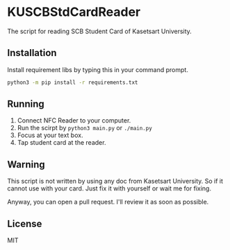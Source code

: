 # KUSCBStdCardReader

The script for reading SCB Student Card of Kasetsart University.

## Installation

Install requirement libs by typing this in your command prompt.

```bash
python3 -m pip install -r requirements.txt
```

## Running

 1. Connect NFC Reader to your computer.
 2. Run the scirpt by `python3 main.py` or `./main.py`
 3. Focus at your text box.
 4. Tap student card at the reader.

## Warning

This script is not written by using any doc from Kasetsart University. So if it cannot use with your card. Just fix it with yourself or wait me for fixing.

Anyway, you can open a pull request. I'll review it as soon as possible.

## License

MIT